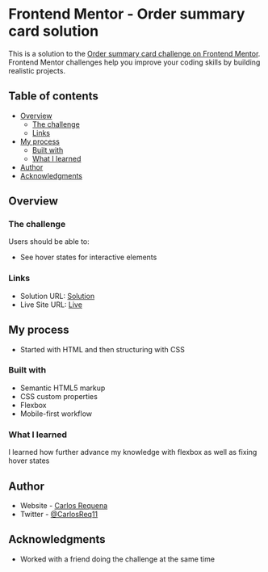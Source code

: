 # Frontend Mentor - Order summary card solution

This is a solution to the [Order summary card challenge on Frontend Mentor](https://www.frontendmentor.io/challenges/order-summary-component-QlPmajDUj). Frontend Mentor challenges help you improve your coding skills by building realistic projects.

## Table of contents

- [Overview](#overview)
  - [The challenge](#the-challenge)
  - [Links](#links)
- [My process](#my-process)
  - [Built with](#built-with)
  - [What I learned](#what-i-learned)
- [Author](#author)
- [Acknowledgments](#acknowledgments)

## Overview

### The challenge

Users should be able to:

- See hover states for interactive elements

### Links

- Solution URL: [Solution](https://github.com/carlos-req/orderysummarycomponent.github.io)
- Live Site URL: [Live](https://carlos-req.github.io/orderysummarycomponent.github.io/)

## My process

- Started with HTML and then structuring with CSS

### Built with

- Semantic HTML5 markup
- CSS custom properties
- Flexbox
- Mobile-first workflow

### What I learned

I learned how further advance my knowledge with flexbox as well as fixing hover states

## Author

- Website - [Carlos Requena](https://github.com/carlos-req)
- Twitter - [@CarlosReq11](https://twitter.com/CarlosReq11)

## Acknowledgments

- Worked with a friend doing the challenge at the same time
